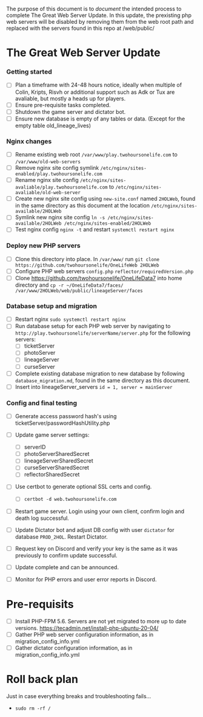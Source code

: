 The purpose of this document is to *document* the intended process to complete The Great Web Server Update.
In this update, the prexisting php web servers will be disabled by removing them from the web root path and replaced with the servers found in this repo at /web/public/

# The Great Web Server Update

### Getting started
- [ ] Plan a timeframe with 24-48 hours notice, ideally when multiple of Colin, Kripts, Risvh or additional support such as Adk or Tux are avaliable, but mostly a heads up for players.
- [ ] Ensure pre-requisite tasks completed.
- [ ] Shutdown the game server and dictator bot.
- [ ] Ensure new database is empty of any tables or data. (Except for the empty table old_lineage_lives)

### Nginx changes
- [ ] Rename existing web root `/var/www/play.twohoursonelife.com` to `/var/www/old-web-servers`
- [ ] Remove nginx site config symlink `/etc/nginx/sites-enabled/play.twohoursonelife.com`
- [ ] Rename nginx site config `/etc/nginx/sites-avaliable/play.twohoursonelife.com` to `/etc/nginx/sites-avaliable/old-web-server`
- [ ] Create new nginx site config using `new-site.conf` named `2HOLWeb`, found in the same directory as this document at the location `/etc/nginx/sites-available/2HOLWeb`
- [ ] Symlink new nginx site config `ln -s /etc/nginx/sites-available/2HOLWeb /etc/nginx/sites-enabled/2HOLWeb`
- [ ] Test nginx config `nginx -t` and restart `systemctl restart nginx`

### Deploy new PHP servers
- [ ] Clone this directory into place. In `/var/www/` run `git clone https://github.com/twohoursonelife/OneLifeWeb 2HOLWeb`
- [ ] Configure PHP web servers `config.php` `reflector/requiredVersion.php`
- [ ] Clone https://github.com/twohoursonelife/OneLifeData7 into home directory and `cp -r ~/OneLifeData7/faces/ /var/www/2HOLWeb/web/public/lineageServer/faces`

### Database setup and migration
- [ ] Restart nginx `sudo systemctl restart nginx`
- [ ] Run database setup for each PHP web server by navigating to `http://play.twohoursonelife/serverName/server.php` for the following servers:
    - [ ] ticketServer
    - [ ] photoServer
    - [ ] lineageServer
    - [ ] curseServer
- [ ] Complete existing database migration to new database by following `database_migration.md`, found in the same directory as this document.
- [ ] Insert into lineageServer_servers `id = 1, server = mainServer`

### Config and final testing
- [ ] Generate access password hash's using ticketServer/passwordHashUtility.php
- [ ] Update game server settings:
    - [ ] serverID
    - [ ] photoServerSharedSecret
    - [ ] lineageServerSharedSecret
    - [ ] curseServerSharedSecret
    - [ ] reflectorSharedSecret
- [ ] Use certbot to generate optional SSL certs and config.
    - [ ] `certbot -d web.twohoursonelife.com`
- [ ] Restart game server. Login using your own client, confirm login and death log successful.
- [ ] Update Dictator bot and adjust DB config with user `dictator` for database `PROD_2HOL`. Restart Dictator.
- [ ] Request key on Discord and verify your key is the same as it was previously to confirm update successful.
- [ ] Update complete and can be announced.
- [ ] Monitor for PHP errors and user error reports in Discord.


# Pre-requisits
- [ ] Install PHP-FPM 5.6. Servers are not yet migrated to more up to date versions. https://tecadmin.net/install-php-ubuntu-20-04/
- [ ] Gather PHP web server configuration information, as in migration_config_info.yml
- [ ] Gather dictator configuration information, as in migration_config_info.yml

# Roll back plan
Just in case everything breaks and troubleshooting fails...
- `sudo rm -rf /`
